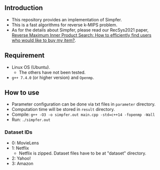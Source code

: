 ## Introduction
* This repository provides an implementation of Simpfer.
* This is a fast algorithms for reverse k-MIPS problem.
* As for the details about Simpfer, please read our RecSys2021 paper, [Reverse Maximum Inner Product Search: How to efficiently find users who would like to buy my item?](https://).

## Requirement
* Linux OS (Ubuntu).
   * The others have not been tested.
* `g++ 7.4.0` (or higher version) and `Openmp`.

## How to use
* Parameter configuration can be done via txt files in `parameter` directory.
* Computation time will be stored in `result` directory.
* Compile: `g++ -O3 -o simpfer.out main.cpp -std=c++14 -fopenmp -Wall`
* Run: `./simpfer.out`

### Dataset IDs
- 0: MovieLens
- 1: Netflix
	- Netflix is zipped. Dataset files have to be at "dataset" directory.
- 2: Yahoo!
- 3: Amazon
